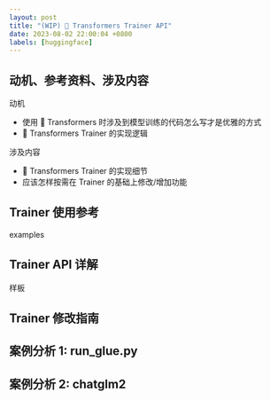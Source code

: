 ```yaml
---
layout: post
title: "(WIP) 🤗 Transformers Trainer API"
date: 2023-08-02 22:00:04 +0800
labels: [huggingface]
---
```


## 动机、参考资料、涉及内容

动机

- 使用 🤗 Transformers 时涉及到模型训练的代码怎么写才是优雅的方式
- 🤗 Transformers Trainer 的实现逻辑

涉及内容

- 🤗 Transformers Trainer 的实现细节
- 应该怎样按需在 Trainer 的基础上修改/增加功能

## Trainer 使用参考

examples

## Trainer API 详解

样板

## Trainer 修改指南

## 案例分析 1: run_glue.py

## 案例分析 2: chatglm2